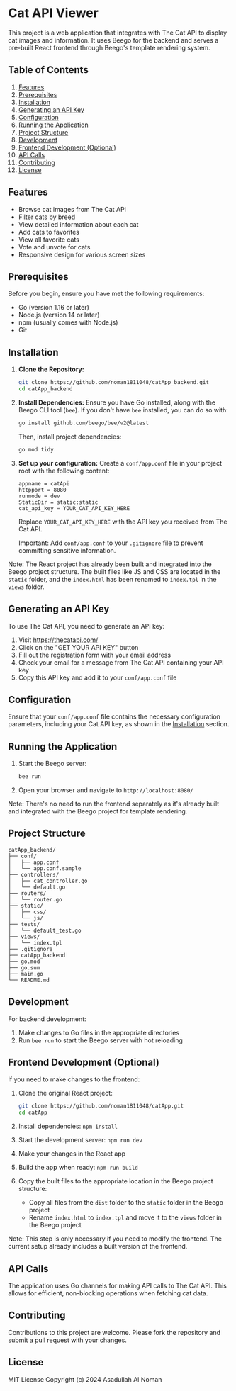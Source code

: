 # Cat API Viewer

This project is a web application that integrates with The Cat API to display cat images and information. It uses Beego for the backend and serves a pre-built React frontend through Beego's template rendering system.

## Table of Contents

1. [Features](#features)
2. [Prerequisites](#prerequisites)
3. [Installation](#installation)
4. [Generating an API Key](#generating-an-api-key)
5. [Configuration](#configuration)
6. [Running the Application](#running-the-application)
7. [Project Structure](#project-structure)
8. [Development](#development)
9. [Frontend Development (Optional)](#frontend-development-optional)
10. [API Calls](#api-calls)
11. [Contributing](#contributing)
12. [License](#license)

## Features

- Browse cat images from The Cat API
- Filter cats by breed
- View detailed information about each cat
- Add cats to favorites
- View all favorite cats
- Vote and unvote for cats
- Responsive design for various screen sizes

## Prerequisites

Before you begin, ensure you have met the following requirements:

- Go (version 1.16 or later)
- Node.js (version 14 or later)
- npm (usually comes with Node.js)
- Git

## Installation

1. **Clone the Repository:**

   ```bash
   git clone https://github.com/noman1811048/catApp_backend.git
   cd catApp_backend
   ```

2. **Install Dependencies:**
   Ensure you have Go installed, along with the Beego CLI tool (`bee`). If you don't have `bee` installed, you can do so with:

   ```bash
   go install github.com/beego/bee/v2@latest
   ```

   Then, install project dependencies:

   ```bash
   go mod tidy
   ```

3. **Set up your configuration:**
   Create a `conf/app.conf` file in your project root with the following content:

   ```
   appname = catApi
   httpport = 8080
   runmode = dev
   StaticDir = static:static
   cat_api_key = YOUR_CAT_API_KEY_HERE
   ```

   Replace `YOUR_CAT_API_KEY_HERE` with the API key you received from The Cat API.

   Important: Add `conf/app.conf` to your `.gitignore` file to prevent committing sensitive information.

Note: The React project has already been built and integrated into the Beego project structure. The built files like JS and CSS are located in the `static` folder, and the `index.html` has been renamed to `index.tpl` in the `views` folder.

## Generating an API Key

To use The Cat API, you need to generate an API key:

1. Visit <https://thecatapi.com/>
2. Click on the "GET YOUR API KEY" button
3. Fill out the registration form with your email address
4. Check your email for a message from The Cat API containing your API key
5. Copy this API key and add it to your `conf/app.conf` file

## Configuration

Ensure that your `conf/app.conf` file contains the necessary configuration parameters, including your Cat API key, as shown in the [Installation](#installation) section.

## Running the Application

1. Start the Beego server:

   ```bash
   bee run
   ```

2. Open your browser and navigate to `http://localhost:8080/`

Note: There's no need to run the frontend separately as it's already built and integrated with the Beego project for template rendering.

## Project Structure

```
catApp_backend/
├── conf/
│   ├── app.conf
│   └── app.conf.sample
├── controllers/
│   ├── cat_controller.go
│   └── default.go
├── routers/
│   └── router.go
├── static/
│   ├── css/
│   └── js/
├── tests/
│   └── default_test.go
├── views/
│   └── index.tpl
├── .gitignore
├── catApp_backend
├── go.mod
├── go.sum
├── main.go
└── README.md
```

## Development

For backend development:

1. Make changes to Go files in the appropriate directories
2. Run `bee run` to start the Beego server with hot reloading

## Frontend Development (Optional)

If you need to make changes to the frontend:

1. Clone the original React project:

   ```bash
   git clone https://github.com/noman1811048/catApp.git
   cd catApp
   ```

2. Install dependencies: `npm install`
3. Start the development server: `npm run dev`
4. Make your changes in the React app
5. Build the app when ready: `npm run build`
6. Copy the built files to the appropriate location in the Beego project structure:
   - Copy all files from the `dist` folder to the `static` folder in the Beego project
   - Rename `index.html` to `index.tpl` and move it to the `views` folder in the Beego project

Note: This step is only necessary if you need to modify the frontend. The current setup already includes a built version of the frontend.

## API Calls

The application uses Go channels for making API calls to The Cat API. This allows for efficient, non-blocking operations when fetching cat data.

## Contributing

Contributions to this project are welcome. Please fork the repository and submit a pull request with your changes.

## License

MIT License
Copyright (c) 2024 Asadullah Al Noman
